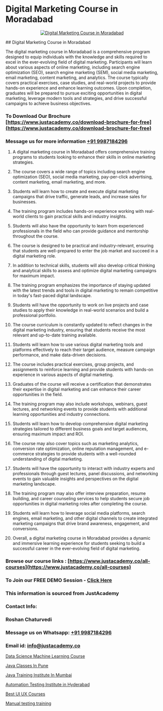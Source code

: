 # Digital Marketing Course in Moradabad

<p align="center">
  <a href="https://justacademy.co/course-detail/digital-marketing">
    <img src="https://justacademy.co/storage2/course_image/1676636720_course_image.webp" alt="Digital Marketing Course in Moradabad">
  </a>
</p>
## Digital Marketing Course in Moradabad

The digital marketing course in Moradabad is a comprehensive program designed to equip individuals with the knowledge and skills required to excel in the ever-evolving field of digital marketing. Participants will learn about various aspects of online marketing, including search engine optimization (SEO), search engine marketing (SEM), social media marketing, email marketing, content marketing, and analytics. The course typically covers practical exercises, case studies, and real-world projects to provide hands-on experience and enhance learning outcomes. Upon completion, graduates will be prepared to pursue exciting opportunities in digital marketing, leverage modern tools and strategies, and drive successful campaigns to achieve business objectives.
### To Download Our Brochure [https://www.justacademy.co/download-brochure-for-free](https://www.justacademy.co/download-brochure-for-free)
### Message us for more information [+91 9987184296](https://api.whatsapp.com/send?phone=919987184296)
1) A digital marketing course in Moradabad offers comprehensive training programs to students looking to enhance their skills in online marketing strategies.

2) The course covers a wide range of topics including search engine optimization (SEO), social media marketing, pay-per-click advertising, content marketing, email marketing, and more.

3) Students will learn how to create and execute digital marketing campaigns that drive traffic, generate leads, and increase sales for businesses.

4) The training program includes hands-on experience working with real-world clients to gain practical skills and industry insights.

5) Students will also have the opportunity to learn from experienced professionals in the field who can provide guidance and mentorship throughout the course.

6) The course is designed to be practical and industry-relevant, ensuring that students are well-prepared to enter the job market and succeed in a digital marketing role.

7) In addition to technical skills, students will also develop critical thinking and analytical skills to assess and optimize digital marketing campaigns for maximum impact.

8) The training program emphasizes the importance of staying updated with the latest trends and tools in digital marketing to remain competitive in today's fast-paced digital landscape.

9) Students will have the opportunity to work on live projects and case studies to apply their knowledge in real-world scenarios and build a professional portfolio.

10) The course curriculum is constantly updated to reflect changes in the digital marketing industry, ensuring that students receive the most relevant and up-to-date training available.

11) Students will learn how to use various digital marketing tools and platforms effectively to reach their target audience, measure campaign performance, and make data-driven decisions.

12) The course includes practical exercises, group projects, and assignments to reinforce learning and provide students with hands-on experience in various aspects of digital marketing.

13) Graduates of the course will receive a certification that demonstrates their expertise in digital marketing and can enhance their career opportunities in the field.

14) The training program may also include workshops, webinars, guest lectures, and networking events to provide students with additional learning opportunities and industry connections.

15) Students will learn how to develop comprehensive digital marketing strategies tailored to different business goals and target audiences, ensuring maximum impact and ROI.

16) The course may also cover topics such as marketing analytics, conversion rate optimization, online reputation management, and e-commerce strategies to provide students with a well-rounded understanding of digital marketing.

17) Students will have the opportunity to interact with industry experts and professionals through guest lectures, panel discussions, and networking events to gain valuable insights and perspectives on the digital marketing landscape.

18) The training program may also offer interview preparation, resume building, and career counseling services to help students secure job opportunities in digital marketing roles after completing the course.

19) Students will learn how to leverage social media platforms, search engines, email marketing, and other digital channels to create integrated marketing campaigns that drive brand awareness, engagement, and conversions.

20) Overall, a digital marketing course in Moradabad provides a dynamic and immersive learning experience for students seeking to build a successful career in the ever-evolving field of digital marketing.

### Browse our course links : [https://www.justacademy.co/all-courses](https://www.justacademy.co/all-courses) 
### To Join our FREE DEMO Session - [Click Here](https://www.justacademy.co/register-for-course-demo)


### This information is sourced from JustAcademy
### Contact Info:
### Roshan Chaturvedi
### Message us on Whatsapp: [+91 9987184296](https://api.whatsapp.com/send?phone=919987184296)
### Email id: [info@justacademy.co](mailto:info@justacademy.co)
                
[Data Science Machine Learning Course](https://www.linkedin.com/pulse/data-science-machine-learning-course-justacademy-pune-jjfpc?trackingId=fOjaT8Pm4vF6X6BTfQluQA%3D%3D&lipi=urn%3Ali%3Apage%3Ad_flagship3_company_admin%3BdDdMc5iZRQyVFQUn28yu5g%3D%3D)

[Java Classes In Pune](https://www.linkedin.com/pulse/java-classes-pune-justacademy-hyderabad-0ysnc/)

[Java Training Institute In Mumbai](https://medium.com/@mistersumit961/java-training-institute-in-mumbai-8284fe71325e)

[Automation Testing Institute in Hyderabad](https://medium.com/@AkashSingh2052/automation-testing-institute-in-hyderabad-eb79dc9f4c18)

[Best UI UX Courses](https://justacademyin.github.io/justacademy/best-ui-ux-courses)

[Manual testing training](https://justacademyin.github.io/justacademy/manual-testing-training)


